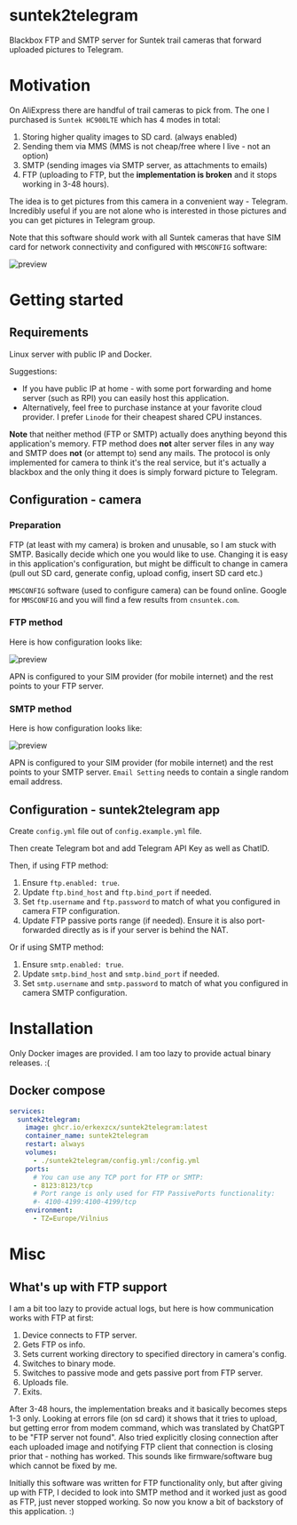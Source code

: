 # suntek2telegram

Blackbox FTP and SMTP server for Suntek trail cameras that forward uploaded pictures to Telegram.

# Motivation

On AliExpress there are handful of trail cameras to pick from. The one I purchased is `Suntek HC900LTE` which has 4 modes in total:
1. Storing higher quality images to SD card. (always enabled)
2. Sending them via MMS (MMS is not cheap/free where I live - not an option)
3. SMTP (sending images via SMTP server, as attachments to emails)
4. FTP (uploading to FTP, but the **implementation is broken** and it stops working in 3-48 hours).

The idea is to get pictures from this camera in a convenient way - Telegram. Incredibly useful if you are not alone who is interested in those pictures and you can get pictures in Telegram group.

Note that this software should work with all Suntek cameras that have SIM card for network connectivity and configured with `MMSCONFIG` software:

![preview](https://github.com/erkexzcx/suntek2telegram/blob/main/images/mmsconfig.png?raw=true)

# Getting started

## Requirements

Linux server with public IP and Docker.

Suggestions:
* If you have public IP at home - with some port forwarding and home server (such as RPI) you can easily host this application.
* Alternatively, feel free to purchase instance at your favorite cloud provider. I prefer `Linode` for their cheapest shared CPU instances.

**Note** that neither method (FTP or SMTP) actually does anything beyond this application's memory. FTP method does **not** alter server files in any way and SMTP does **not** (or attempt to) send any mails. The protocol is only implemented for camera to think it's the real service, but it's actually a blackbox and the only thing it does is simply forward picture to Telegram.

## Configuration - camera

### Preparation

FTP (at least with my camera) is broken and unusable, so I am stuck with SMTP. Basically decide which one you would like to use. Changing it is easy in this application's configuration, but might be difficult to change in camera (pull out SD card, generate config, upload config, insert SD card etc.)

`MMSCONFIG` software (used to configure camera) can be found online. Google for `MMSCONFIG` and you will find a few results from `cnsuntek.com`.

### FTP method

Here is how configuration looks like:

![preview](https://github.com/erkexzcx/suntek2telegram/blob/main/images/mmsconfig_ftp.png?raw=true)

APN is configured to your SIM provider (for mobile internet) and the rest points to your FTP server.

### SMTP method

Here is how configuration looks like:

![preview](https://github.com/erkexzcx/suntek2telegram/blob/main/images/mmsconfig_smtp.png?raw=true)

APN is configured to your SIM provider (for mobile internet) and the rest points to your SMTP server. `Email Setting` needs to contain a single random email address.

## Configuration - suntek2telegram app

Create `config.yml` file out of `config.example.yml` file.

Then create Telegram bot and add Telegram API Key as well as ChatID.

Then, if using FTP method:
1. Ensure `ftp.enabled: true`.
2. Update `ftp.bind_host` and `ftp.bind_port` if needed.
3. Set `ftp.username` and `ftp.password` to match of what you configured in camera FTP configuration.
4. Update FTP passive ports range (if needed). Ensure it is also port-forwarded directly as is if your server is behind the NAT.

Or if using SMTP method:
1. Ensure `smtp.enabled: true`.
2. Update `smtp.bind_host` and `smtp.bind_port` if needed.
3. Set `smtp.username` and `smtp.password` to match of what you configured in camera SMTP configuration.

# Installation

Only Docker images are provided. I am too lazy to provide actual binary releases. :(

## Docker compose

```yaml
services:
  suntek2telegram:
    image: ghcr.io/erkexzcx/suntek2telegram:latest
    container_name: suntek2telegram
    restart: always
    volumes:
      - ./suntek2telegram/config.yml:/config.yml
    ports:
      # You can use any TCP port for FTP or SMTP:
      - 8123:8123/tcp
      # Port range is only used for FTP PassivePorts functionality:
      #- 4100-4199:4100-4199/tcp
    environment:
      - TZ=Europe/Vilnius
```

# Misc

## What's up with FTP support

I am a bit too lazy to provide actual logs, but here is how communication works with FTP at first:
1. Device connects to FTP server.
2. Gets FTP os info.
3. Sets current working directory to specified directory in camera's config.
4. Switches to binary mode.
5. Switches to passive mode and gets passive port from FTP server.
6. Uploads file.
7. Exits.

After 3-48 hours, the implementation breaks and it basically becomes steps 1-3 only. Looking at errors file (on sd card) it shows that it tries to upload, but getting error from modem command, which was translated by ChatGPT to be "FTP server not found". Also tried explicitly closing connection after each uploaded image and notifying FTP client that connection is closing prior that - nothing has worked. This sounds like firmware/software bug which cannot be fixed by me.

Initially this software was written for FTP functionality only, but after giving up with FTP, I decided to look into SMTP method and it worked just as good as FTP, just never stopped working. So now you know a bit of backstory of this application. :)

